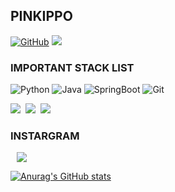 ## PINKIPPO


<a href = "https://github.com/Pinkippo"><img alt="GitHub" src ="https://img.shields.io/badge/GitHub-181717.svg?&style=flat-square&logo=GitHub&logoColor=white"/></a> 
<a href="mailto:hseungwan8@gmail.com"><img src="https://img.shields.io/badge/hseungwan8@gmail.com-orange?style=flat-square&logo=Gmail&logoColor=white&link=mailto:su2490gmin@mail.com"/> </a>

### IMPORTANT STACK LIST

<img alt="Python" src="https://img.shields.io/badge/python-3776AB?style=for-the-badge&logo=python&logoColor=white"> <img alt="Java" src="https://img.shields.io/badge/java-007396?style=for-the-badge&logo=java&logoColor=white">
<img alt="SpringBoot" src="https://img.shields.io/badge/springboot-6DB33F?style=for-the-badge&logo=springboot&logoColor=white"> <img alt= "Git" src="https://img.shields.io/badge/git-F05032?style=for-the-badge&logo=git&logoColor=white">
<p>
<img src="https://img.shields.io/badge/Spring-6DB33F?style=flat-square&logo=spring&logoColor=white"/></a>&nbsp
<img src="https://img.shields.io/badge/Swagger-85EA2D?style=flat-square&logo=Swagger&logoColor=white"/></a>&nbsp
<img src="https://img.shields.io/badge/MySQL-00000F?style=flat-square&logo=mysql&logoColor=white"/></a>&nbsp

  

### INSTARGRAM

<a href="https://instagram.com/shyboipinkippo">
    <img 
        src="http://img.shields.io/badge/-Instagram-black?style=flat&logo=Instagram&link=https://instagram.com/hsw_pinkippo/"
        style="height : auto; margin-left : 10px; margin-right : 10px;"/>
</a> 

[![Anurag's GitHub stats](https://github-readme-stats.vercel.app/api?username=Pinkippo?theme=dark)](https://github.com/anuraghazra/github-readme-stats)
